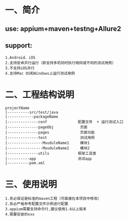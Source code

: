 # 一、简介
## use: appium+maven+testng+Allure2
## support:
	1.Android、iOS
	2.支持安卓并行运行（即支持多机同时执行相同或不同的测试用例）
	3.不支持iOS并行
	4.支持Mac OS和Windows上运行测试用例
	
# 二、工程结构说明
	projectName
	|----------src/test/java
	|------------packageName      
	|--------------conf              配置文件  + 运行测试入口
	|--------------pageObj			  页面
	|--------------pages			  页面功能
	|--------------test				  测试用例
	|----------------MouduleName1	  模块1
	|----------------MouduleName2	  模块2
	|--------------utils             框架工具类
	|----------app                   测试app
	|----------pom.xml  
	             
# 三、使用说明
	1.务必保证是标准的maven工程（可直接在本项目中修改）
	2.务必严格参考配置文件示例进行配置
	3.appium需要支持命令行,建议使用1.6以上版本
	4.需要安装的xxx
	
	
